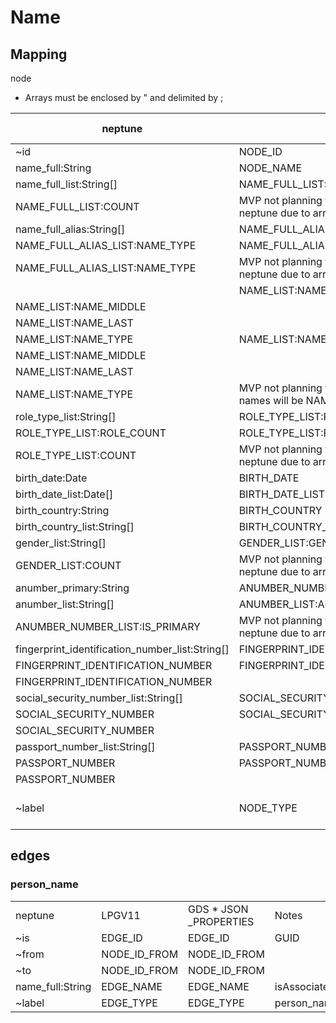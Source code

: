 # Name

## Mapping

node

*   Arrays must be enclosed by " and delimited by ;

| neptune | LPG V11 | GDS \* JSON NODE\_PROPERTIES | Notes |
| --- | --- | --- | --- |
| ~id | NODE\_ID | NODE\_ID | GUID |
| name\_full:String | NODE\_NAME | NODE\_NAME |   |
| name\_full\_list:String\[\] | NAME\_FULL\_LIST:NAME\_FULL | NAME\_FULL\_LIST:NAME\_FULL |   |
| NAME\_FULL\_LIST:COUNT | MVP not planning to implement COUNT for neptune due to array complexity |   |   |
| name\_full\_alias:String\[\] | NAME\_FULL\_ALIAS\_LIST:NAME\_FULL |   |   |
| NAME\_FULL\_ALIAS\_LIST:NAME\_TYPE | NAME\_FULL\_ALIAS\_LIST:NAME\_FULL |   |   |
| NAME\_FULL\_ALIAS\_LIST:NAME\_TYPE | MVP not planning to implement NAME\_TYPE for neptune due to array complexity |   |   |
|   | NAME\_LIST:NAME\_FIRST |   |   |
| NAME\_LIST:NAME\_MIDDLE |   |   |   |
| NAME\_LIST:NAME\_LAST |   |   |   |
| NAME\_LIST:NAME\_TYPE | NAME\_LIST:NAME\_FIRST |   |   |
| NAME\_LIST:NAME\_MIDDLE |   |   |   |
| NAME\_LIST:NAME\_LAST |   |   |   |
| NAME\_LIST:NAME\_TYPE | MVP not planning to implement NAME\_LIST all names will be NAME\_FULL format |   |   |
| role\_type\_list:String\[\] | ROLE\_TYPE\_LIST:ROLE\_TYPE |   |   |
| ROLE\_TYPE\_LIST:ROLE\_COUNT | ROLE\_TYPE\_LIST:ROLE\_TYPE |   |   |
| ROLE\_TYPE\_LIST:COUNT | MVP not planning to implement COUNT for neptune due to array complexity |   |   |
| birth\_date:Date | BIRTH\_DATE | BIRTH\_DATE |   |
| birth\_date\_list:Date\[\] | BIRTH\_DATE\_LIST | BIRTH\_DATE\_LIST |   |
| birth\_country:String | BIRTH\_COUNTRY | BIRTH\_COUNTRY |   |
| birth\_country\_list:String\[\] | BIRTH\_COUNTRY\_LIST | BIRTH\_COUNTRY\_LIST |   |
| gender\_list:String\[\] | GENDER\_LIST:GENDER | GENDER\_LIST:GENDER |   |
| GENDER\_LIST:COUNT | MVP not planning to implement COUNT for neptune due to array complexity |   |   |
| anumber\_primary:String | ANUMBER\_NUMBER\_PRIMARY | ANUMBER\_NUMBER\_PRIMARY |   |
| anumber\_list:String\[\] | ANUMBER\_LIST:ANUMBER | ANUMBER\_LIST:ANUMBER |   |
| ANUMBER\_NUMBER\_LIST:IS\_PRIMARY | MVP not planning to implement IS\_PRIMARY for neptune due to array complexity |   |   |
| fingerprint\_identification\_number\_list:String\[\] | FINGERPRINT\_IDENTIFICATION\_NUMBER\_LIST: |   |   |
| FINGERPRINT\_IDENTIFICATION\_NUMBER | FINGERPRINT\_IDENTIFICATION\_NUMBER\_LIST: |   |   |
| FINGERPRINT\_IDENTIFICATION\_NUMBER |   |   |   |
| social\_security\_number\_list:String\[\] | SOCIAL\_SECURITY\_NUMBER\_LIST: |   |   |
| SOCIAL\_SECURITY\_NUMBER | SOCIAL\_SECURITY\_NUMBER\_LIST: |   |   |
| SOCIAL\_SECURITY\_NUMBER |   |   |   |
| passport\_number\_list:String\[\] | PASSPORT\_NUMBER\_LIST: |   |   |
| PASSPORT\_NUMBER | PASSPORT\_NUMBER\_LIST: |   |   |
| PASSPORT\_NUMBER |   |   |   |
| ~label | NODE\_TYPE | NODE\_TYPE | person, recall, precision |

## edges

### person\_name

<table><tbody><tr><td>neptune</td><td>LPGV11</td><td>GDS * JSON _PROPERTIES</td><td>Notes</td></tr><tr><td>~is</td><td>EDGE_ID</td><td>EDGE_ID</td><td>GUID</td></tr><tr><td>~from</td><td>NODE_ID_FROM</td><td>NODE_ID_FROM</td><td>&nbsp;</td></tr><tr><td>~to</td><td>NODE_ID_FROM</td><td>NODE_ID_FROM</td><td>&nbsp;</td></tr><tr><td>name_full:String</td><td>EDGE_NAME</td><td>EDGE_NAME</td><td>isAssociatedWithName</td></tr><tr><td>~label</td><td>EDGE_TYPE</td><td>EDGE_TYPE</td><td>person_name</td></tr></tbody></table>